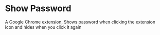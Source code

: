 # Show Password
A Google Chrome extension, Shows password when clicking the extension icon and hides when you click it again
